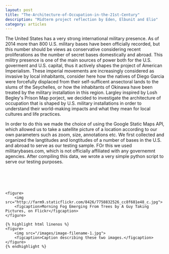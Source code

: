 ```yaml
---
layout: post
title: "The-Architecture-of-Occupation-in-the-21st-Century"
description: "Midterm project reflection by Eden, Elbunit and Elio"
category: articles
---
```


The United States has a very strong international military presence. As of 2014 more than 800 U.S. military bases
have been officially recorded, but this number should be views as conservative considering recent proliferations as
the number of secret bases domestically and abroad. This militry presence is one of the main sources of power both 
for the U.S. goverment and U.S. capital, thus it actively shapes the project of American Imperialism. These imperial 
movements are increasingly considered as invasive by local inhabitants, consider here how the natives of Diego Garcia 
were forcefully displaced from their self-sufficent ansectoral lands to the slums of the Seychelles, or how the inhabitants 
of Okinawa have been treated by the military installation in this region. Largley inspired by Losh Begley's Prison Map porject,
we decided to investigate the architecture of occupation that is shaped by U.S. military installations in order to understand
their world-making impacts and what they mean for local cultures and life practices.

In order to do this we made the choice of using the Google Static Maps API, which allowed us to take a satellite picture of a 
location according to our own parameters such as zoom, size, annotations etc. We first collected and organized the langtitudes 
and longtitudes of a number of bases in the U.S. and abroad to serve as our testing sample. FOr this we used militarybases.com,
which is not officially affiliated with any governemnt agencies. After compiling this data, we wrote a very simple python script
to serve our testing purposes. 

```





<figure>
	<img src="http://farm9.staticflickr.com/8426/7758832526_cc8f681e48_c.jpg">
	<figcaption>Morning Fog Emerging From Trees by A Guy Taking Pictures, on Flickr</figcaption>
</figure>

{% highlight html linenos %}
<figure>
	<img src="/images/image-filename-1.jpg">
	<figcaption>Caption describing these two images.</figcaption>
</figure>
{% endhighlight %}

